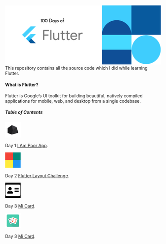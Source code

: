 ![Cover](https://raw.githubusercontent.com/iamhashimirfan/100DaysofFlutter/master/resources/Cover.png?token=AMF2I24Y7O5PY7OBLUP2PCS7EPRLA)
This repository contains all the source code which I did while learning Flutter.

#### What is Flutter?

Flutter is Google’s UI toolkit for building beautiful, natively compiled applications for mobile, web, and desktop from a single codebase.

##### Table of Contents

<img src="https://raw.githubusercontent.com/iamhashimirfan/100DaysofFlutter/master/resources/iampoorapp.png?token=AMF2I2ZG66HOJK7WTEDUFVC7EPU54" width="50" height="50" />

Day 1 [I Am Poor App](https://github.com/iamhashimirfan/100DaysofFlutter/tree/master/i_am_poor/).

<img src="https://raw.githubusercontent.com/iamhashimirfan/100DaysofFlutter/master/resources/flutter_layout_challenge.png" width="50" height="50" />

Day 2 [Flutter Layout Challenge](https://github.com/iamhashimirfan/100DaysofFlutter/tree/master/flutter_layouts_challenge).


<img src="https://raw.githubusercontent.com/iamhashimirfan/100DaysofFlutter/master/resources/mi_card.png" width="50" height="50" />

Day 3 [Mi Card](https://github.com/iamhashimirfan/100DaysofFlutter/tree/master/mi_card).


<img src="https://raw.githubusercontent.com/iamhashimirfan/100DaysofFlutter/master/resources/ic_launcher-web.png" width="50" height="50" />

Day 3 [Mi Card](https://github.com/iamhashimirfan/100DaysofFlutter/tree/master/dicee-flutter).





